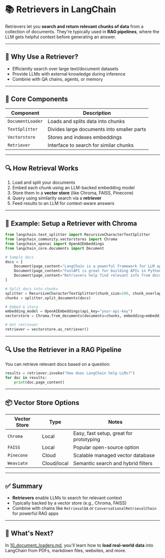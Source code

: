 # 📚 Retrievers in LangChain

Retrievers let you **search and return relevant chunks of data** from a collection of documents. They're typically used in **RAG pipelines**, where the LLM gets helpful context before generating an answer.

---

## 🎯 Why Use a Retriever?

- Efficiently search over large text/document datasets
- Provide LLMs with external knowledge during inference
- Combine with QA chains, agents, or memory

---

## 🧱 Core Components

| Component           | Description                                |
|---------------------|--------------------------------------------|
| `DocumentLoader`    | Loads and splits data into chunks          |
| `TextSplitter`      | Divides large documents into smaller parts |
| `Vectorstore`       | Stores and indexes embeddings              |
| `Retriever`         | Interface to search for similar chunks     |

---

## 🔍 How Retrieval Works

1. Load and split your documents
2. Embed each chunk using an LLM-backed embedding model
3. Store them in a **vector store** (like Chroma, FAISS, Pinecone)
4. Query using similarity search via a **retriever**
5. Feed results to an LLM for context-aware answers

---

## 🧪 Example: Setup a Retriever with Chroma

```python
from langchain.text_splitter import RecursiveCharacterTextSplitter
from langchain_community.vectorstores import Chroma
from langchain_openai import OpenAIEmbeddings
from langchain_core.documents import Document

# Sample docs
docs = [
    Document(page_content="LangChain is a powerful framework for LLM apps."),
    Document(page_content="FastAPI is great for building APIs in Python."),
    Document(page_content="Retrievers help find relevant info from documents.")
]

# Split docs into chunks
splitter = RecursiveCharacterTextSplitter(chunk_size=100, chunk_overlap=20)
chunks = splitter.split_documents(docs)

# Embed & store
embedding_model = OpenAIEmbeddings(api_key="your-api-key")
vectorstore = Chroma.from_documents(documents=chunks, embedding=embedding_model)

# Get retriever
retriever = vectorstore.as_retriever()
```

---

## 🔍 Use the Retriever in a RAG Pipeline

You can retrieve relevant docs based on a question:

```python
results = retriever.invoke("How does LangChain help LLMs?")
for doc in results:
    print(doc.page_content)
```

---

## 📦 Vector Store Options

| Vector Store | Type        | Notes                                   |
| ------------ | ----------- | --------------------------------------- |
| `Chroma`     | Local       | Easy, fast setup, great for prototyping |
| `FAISS`      | Local       | Popular open-source option              |
| `Pinecone`   | Cloud       | Scalable managed vector database        |
| `Weaviate`   | Cloud/local | Semantic search and hybrid filters      |

---

## ✅ Summary

* **Retrievers** enable LLMs to search for relevant context
* Typically backed by a vector store (e.g., Chroma, FAISS)
* Combine with chains like `RetrievalQA` or `ConversationalRetrievalChain` for powerful RAG apps

---

## 🧭 What's Next?

In [10_document_loaders.md](./10_document_loaders.md), you'll learn how to **load real-world data** into LangChain from PDFs, markdown files, websites, and more.

